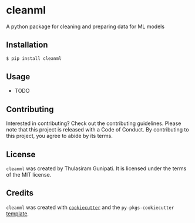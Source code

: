 # cleanml

A python package for cleaning and preparing data for ML models

## Installation

```bash
$ pip install cleanml
```

## Usage

- TODO

## Contributing

Interested in contributing? Check out the contributing guidelines. Please note that this project is released with a Code of Conduct. By contributing to this project, you agree to abide by its terms.

## License

`cleanml` was created by Thulasiram Gunipati. It is licensed under the terms of the MIT license.

## Credits

`cleanml` was created with [`cookiecutter`](https://cookiecutter.readthedocs.io/en/latest/) and the `py-pkgs-cookiecutter` [template](https://github.com/py-pkgs/py-pkgs-cookiecutter).
